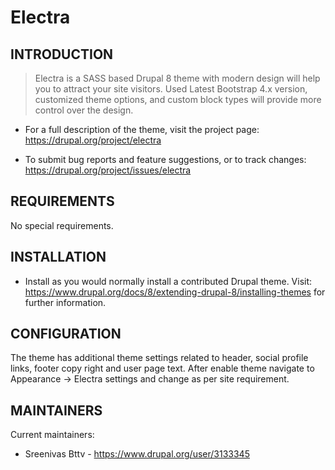 # Electra

INTRODUCTION
------------

> Electra is a SASS based Drupal 8 theme with modern design will help you to
> attract your site visitors. Used Latest Bootstrap 4.x version, customized
> theme options, and custom  block types will provide more control over the
> design.

* For a full description of the theme, visit the project page:
   https://drupal.org/project/electra

* To submit bug reports and feature suggestions, or to track changes:
   https://drupal.org/project/issues/electra


REQUIREMENTS
------------

No special requirements.


INSTALLATION
------------

* Install as you would normally install a contributed Drupal theme. Visit:
   https://www.drupal.org/docs/8/extending-drupal-8/installing-themes
   for further information.


CONFIGURATION
-------------
The theme has additional theme settings related to header, social profile links,
footer copy right and user page text. After enable theme navigate to
Appearance -> Electra settings and change as per site requirement.

MAINTAINERS
-----------

Current maintainers:
 * Sreenivas Bttv - https://www.drupal.org/user/3133345
